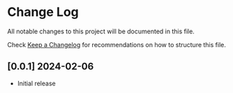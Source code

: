 # Change Log

All notable changes to this project will be documented in this file.

Check [Keep a Changelog](http://keepachangelog.com/) for recommendations on how to structure this file.

## [0.0.1] 2024-02-06

- Initial release
